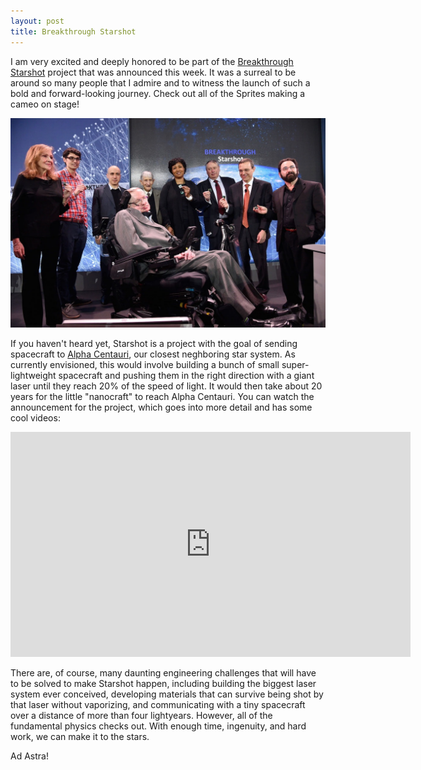 ```yaml
---
layout: post
title: Breakthrough Starshot
---
```


I am very excited and deeply honored to be part of the [Breakthrough Starshot](http://breakthroughinitiatives.org/Initiative/3) project that was announced this week. It was a surreal to be around so many people that I admire and to witness the launch of such a bold and forward-looking journey. Check out all of the Sprites making a cameo on stage!

![Starshot Group Photo](/img/Starshot_Group_Photo.jpg)

If you haven't heard yet, Starshot is a project with the goal of sending spacecraft to [Alpha Centauri](https://en.wikipedia.org/wiki/Alpha_Centauri), our closest neghboring star system. As currently envisioned, this would involve building a bunch of small super-lightweight spacecraft and pushing them in the right direction with a giant laser until they reach 20% of the speed of light. It would then take about 20 years for the little "nanocraft" to reach Alpha Centauri. You can watch the announcement for the project, which goes into more detail and has some cool videos:

<div class="video-container">
	<iframe src="http://livestream.com/accounts/18650072/events/5143435/videos/119250258/player?autoPlay=false&height=360&mute=false&width=640" width="640" height="360" frameborder="0" scrolling="no"></iframe>
</div>

There are, of course, many daunting engineering challenges that will have to be solved to make Starshot happen, including building the biggest laser system ever conceived, developing materials that can survive being shot by that laser without vaporizing, and communicating with a tiny spacecraft over a distance of more than four lightyears. However, all of the fundamental physics checks out. With enough time, ingenuity, and hard work, we can make it to the stars.

Ad Astra!
